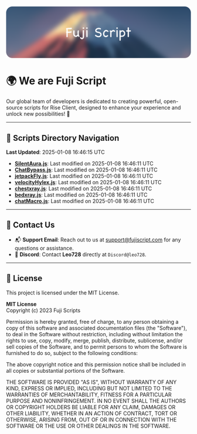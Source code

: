 ![Banner](.github/b.webp)

# 🌍 **We are Fuji Script**

Our global team of developers is dedicated to creating powerful, open-source scripts for Rise Client, designed to enhance your experience and unlock new possibilities! 🌟

---
<!-- SCRIPTS_NAVIGATION_START -->
## 📂 **Scripts Directory Navigation**

**Last Updated**: 2025-01-08 16:46:15 UTC

- **[SilentAura.js](scripts/SilentAura.js)**: Last modified on 2025-01-08 16:46:11 UTC
- **[ChatBypass.js](scripts/ChatBypass.js)**: Last modified on 2025-01-08 16:46:11 UTC
- **[jetpackFly.js](scripts/jetpackFly.js)**: Last modified on 2025-01-08 16:46:11 UTC
- **[velocityHylex.js](scripts/velocityHylex.js)**: Last modified on 2025-01-08 16:46:11 UTC
- **[chestxray.js](scripts/chestxray.js)**: Last modified on 2025-01-08 16:46:11 UTC
- **[bedxray.js](scripts/bedxray.js)**: Last modified on 2025-01-08 16:46:11 UTC
- **[chatMacro.js](scripts/chatMacro.js)**: Last modified on 2025-01-08 16:46:11 UTC

<!-- SCRIPTS_NAVIGATION_END -->

---

## 💬 **Contact Us**  
- 📬 **Support Email**: Reach out to us at [support@fujiscript.com](mailto:support@fujiscript.com) for any questions or assistance.  
- 💬 **Discord**: Contact **Leo728** directly at `Discord@leo728`.

---

## 📜 **License**

This project is licensed under the MIT License.  

**MIT License**  
Copyright (c) 2023 Fuji Scripts  

Permission is hereby granted, free of charge, to any person obtaining a copy of this software and associated documentation files (the "Software"), to deal in the Software without restriction, including without limitation the rights to use, copy, modify, merge, publish, distribute, sublicense, and/or sell copies of the Software, and to permit persons to whom the Software is furnished to do so, subject to the following conditions:  

The above copyright notice and this permission notice shall be included in all copies or substantial portions of the Software.  

THE SOFTWARE IS PROVIDED "AS IS", WITHOUT WARRANTY OF ANY KIND, EXPRESS OR IMPLIED, INCLUDING BUT NOT LIMITED TO THE WARRANTIES OF MERCHANTABILITY, FITNESS FOR A PARTICULAR PURPOSE AND NONINFRINGEMENT. IN NO EVENT SHALL THE AUTHORS OR COPYRIGHT HOLDERS BE LIABLE FOR ANY CLAIM, DAMAGES OR OTHER LIABILITY, WHETHER IN AN ACTION OF CONTRACT, TORT OR OTHERWISE, ARISING FROM, OUT OF OR IN CONNECTION WITH THE SOFTWARE OR THE USE OR OTHER DEALINGS IN THE SOFTWARE.  
